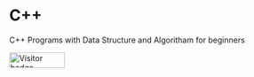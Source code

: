 # C++
C++ Programs with Data Structure and Algoritham for beginners
<div id="badges">
  <img src="https://api.visitorbadge.io/api/visitors?path=jaydattpatel%2FCPP-with-DSA&label=Visitors&countColor=%2337d67a" alt="Visitor badge" width="100" height="28"/>
</div>
